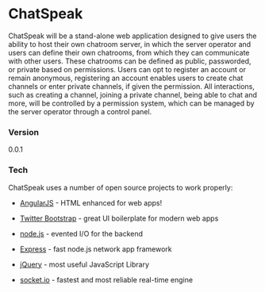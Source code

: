 # ChatSpeak

ChatSpeak will be a stand-alone web application designed to give users the ability to host their own chatroom server, in which the server operator and users can define their own chatrooms, from which they can communicate with other users.  These chatrooms can be defined as public, passworded, or private based on permissions.  Users can opt to register an account or remain anonymous, registering an account enables users to create chat channels or enter private channels, if given the permission.  All interactions, such as creating a channel, joining a private channel, being able to chat and more, will be controlled by a permission system, which can be managed by the server operator through a control panel.

### Version
0.0.1

### Tech

ChatSpeak uses a number of open source projects to work properly:

* [AngularJS] - HTML enhanced for web apps!
* [Twitter Bootstrap] - great UI boilerplate for modern web apps
* [node.js] - evented I/O for the backend
* [Express] - fast node.js network app framework
* [jQuery]  - most useful JavaScript Library
* [socket.io] - fastest and most reliable real-time engine


   [node.js]: <http://nodejs.org>
   [Twitter Bootstrap]: <http://getbootstrap.com/>
   [jQuery]: <http://jquery.com>
   [express]: <http://expressjs.com>
   [AngularJS]: <http://angularjs.org>
   [socket.io]: <http://socket.io/>

